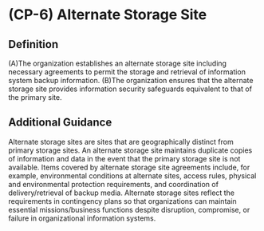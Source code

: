 
# (CP-6) Alternate Storage Site

## Definition

(A)The organization establishes an alternate storage site including necessary agreements to permit the storage and retrieval of information system backup information.
(B)The organization ensures that the alternate storage site provides information security safeguards equivalent to that of the primary site.

## Additional Guidance

Alternate storage sites are sites that are geographically distinct from primary storage sites. An alternate storage site maintains duplicate copies of information and data in the event that the primary storage site is not available. Items covered by alternate storage site agreements include, for example, environmental conditions at alternate sites, access rules, physical and environmental protection requirements, and coordination of delivery/retrieval of backup media. Alternate storage sites reflect the requirements in contingency plans so that organizations can maintain essential missions/business functions despite disruption, compromise, or failure in organizational information systems.
